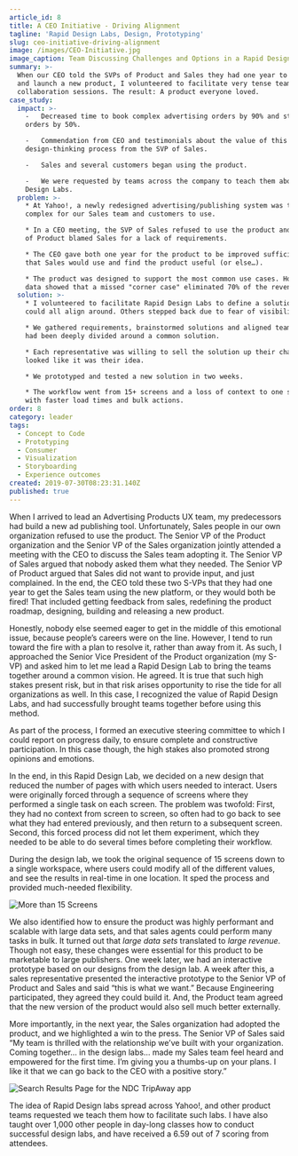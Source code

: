 ```yaml
---
article_id: 8
title: A CEO Initiative - Driving Alignment
tagline: 'Rapid Design Labs, Design, Prototyping'
slug: ceo-initiative-driving-alignment
image: /images/CEO-Initiative.jpg
image_caption: Team Discussing Challenges and Options in a Rapid Design Lab
summary: >-
  When our CEO told the SVPs of Product and Sales they had one year to agree on
  and launch a new product, I volunteered to facilitate very tense teams through
  collaboration sessions. The result: A product everyone loved.
case_study:
  impact: >-
    -   Decreased time to book complex advertising orders by 90% and standard
    orders by 50%.

    -   Commendation from CEO and testimonials about the value of this
    design-thinking process from the SVP of Sales.

    -   Sales and several customers began using the product.

    -   We were requested by teams across the company to teach them about Rapid
    Design Labs.
  problem: >-
    * At Yahoo!, a newly redesigned advertising/publishing system was too
    complex for our Sales team and customers to use.

    * In a CEO meeting, the SVP of Sales refused to use the product and the SVP
    of Product blamed Sales for a lack of requirements.

    * The CEO gave both one year for the product to be improved sufficiently
    that Sales would use and find the product useful (or else…).

    * The product was designed to support the most common use cases. However,
    data showed that a missed "corner case" eliminated 70% of the revenue.
  solution: >-
    * I volunteered to facilitate Rapid Design Labs to define a solution that we
    could all align around. Others stepped back due to fear of visibility.

    * We gathered requirements, brainstormed solutions and aligned teams that
    had been deeply divided around a common solution.

    * Each representative was willing to sell the solution up their chain, so it
    looked like it was their idea.

    * We prototyped and tested a new solution in two weeks.

    * The workflow went from 15+ screens and a loss of context to one screen
    with faster load times and bulk actions.
order: 8
category: leader
tags:
  - Concept to Code
  - Prototyping
  - Consumer
  - Visualization
  - Storyboarding
  - Experience outcomes
created: 2019-07-30T08:23:31.140Z
published: true
---
```

When I arrived to lead an Advertising Products UX team, my predecessors had build a new ad publishing tool. Unfortunately, Sales people in our own organization refused to use the product. The Senior VP of the Product organization and the Senior VP of the Sales organization jointly attended a meeting with the CEO to discuss the Sales team adopting it. The Senior VP of Sales argued that nobody asked them what they needed. The Senior VP of Product argued that Sales did not want to provide input, and just complained. In the end, the CEO told these two S-VPs that they had one year to get the Sales team using the new platform, or they would both be fired! That included getting feedback from sales, redefining the product roadmap, designing, building and releasing a new product.

Honestly, nobody else seemed eager to get in the middle of this emotional issue, because people’s careers were on the line. However, I tend to run toward the fire with a plan to resolve it, rather than away from it. As such, I approached the Senior Vice President of the Product organization (my S-VP) and asked him to let me lead a Rapid Design Lab to bring the teams together around a common vision. He agreed. It is true that such high stakes present risk, but in that risk arises opportunity to rise the tide for all organizations as well. In this case, I recognized the value of Rapid Design Labs, and had successfully brought teams together before using this method.

As part of the process, I formed an executive steering committee to which I could report on progress daily, to ensure complete and constructive participation. In this case though, the high stakes also promoted strong opinions and emotions.

In the end, in this Rapid Design Lab, we decided on a new design that reduced the number of pages with which users needed to interact. Users were originally forced through a sequence of screens where they performed a single task on each screen. The problem was twofold: First, they had no context from screen to screen, so often had to go back to see what they had entered previously, and then return to a subsequent screen. Second, this forced process did not let them experiment, which they needed to be able to do several times before completing their workflow.

During the design lab, we took the original sequence of 15 screens down to a single workspace, where users could modify all of the different values, and see the results in real-time in one location. It sped the process and provided much-needed flexibility.

![More than 15 Screens](/images/apt-before.png)

We also identified how to ensure the product was highly performant and scalable with large data sets, and that sales agents could perform many tasks in bulk. It turned out that _large data sets_ translated to _large revenue_. Though not easy, these changes were essential for this product to be marketable to large publishers. One week later, we had an interactive prototype based on our designs from the design lab. A week after this, a sales representative presented the interactive prototype to the Senior VP of Product and Sales and said “this is what we want.” Because Engineering participated, they agreed they could build it. And, the Product team agreed that the new version of the product would also sell much better externally.

More importantly, in the next year, the Sales organization had adopted the product, and we highlighted a win to the press. The Senior VP of Sales said “My team is thrilled with the relationship we’ve built with your organization. Coming together… in the design labs… made my Sales team feel heard and empowered for the first time. I’m giving you a thumbs-up on your plans. I like it that we can go back to the CEO with a positive story.”

![Search Results Page for the NDC TripAway app](/images/apt-after.png)

The idea of Rapid Design labs spread across Yahoo!, and other product teams requested we teach them how to facilitate such labs. I have also taught over 1,000 other people in day-long classes how to conduct successful design labs, and have received a 6.59 out of 7 scoring from attendees.
